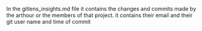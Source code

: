 In the gitlens_insights.md file it contains the changes and commits made by the arthour or the members of that project. it contains their email and their git user name and time of commit
